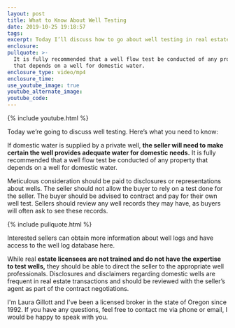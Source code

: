 ```yaml
---
layout: post
title: What to Know About Well Testing
date: 2019-10-25 19:18:57
tags:
excerpt: Today I’ll discuss how to go about well testing in real estate transactions.
enclosure:
pullquote: >-
  It is fully recommended that a well flow test be conducted of any property
  that depends on a well for domestic water.
enclosure_type: video/mp4
enclosure_time:
use_youtube_image: true
youtube_alternate_image:
youtube_code:
---
```


{% include youtube.html %}

Today we’re going to discuss well testing. Here’s what you need to know:

If domestic water is supplied by a private well, **the seller will need to make certain the well provides adequate water for domestic needs.** It is fully recommended that a well flow test be conducted of any property that depends on a well for domestic water.

Meticulous consideration should be paid to disclosures or representations about wells. The seller should not allow the buyer to rely on a test done for the seller. The buyer should be advised to contract and pay for their own well test. Sellers should review any well records they may have, as buyers will often ask to see these records.

{% include pullquote.html %}

Interested sellers can obtain more information about well logs and have access to the well log database here.&nbsp;

While real **estate licensees are not trained and do not have the expertise to test wells,** they should be able to direct the seller to the appropriate well professionals. Disclosures and disclaimers regarding domestic wells are frequent in real estate transactions and should be reviewed with the seller’s agent as part of the contract negotiations.&nbsp;

I'm Laura Gillott and I've been a licensed broker in the state of Oregon since 1992. If you have any questions, feel free to contact me via phone or email, I would be happy to speak with you.

&nbsp;